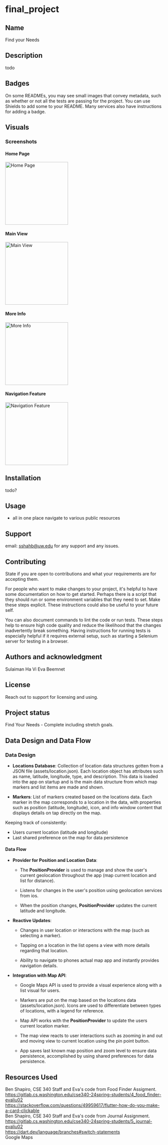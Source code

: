 # final_project

## Name
Find your Needs

## Description
todo

## Badges
On some READMEs, you may see small images that convey metadata, such as whether or not all the tests are passing for the project. You can use Shields to add some to your README. Many services also have instructions for adding a badge.

## Visuals
### Screenshots

#### Home Page
<img src="assets/visuals/home_page.png" alt="Home Page" width="200"/>

#### Main View
<img src="assets/visuals/main_view.png" alt="Main View" width="200"/>

#### More Info
<img src="assets/visuals/more_info.png" alt="More Info" width="200"/>

#### Navigation Feature
<img src="assets/visuals/navigation_feature.png" alt="Navigation Feature" width="200"/>

## Installation
todo?

## Usage
- all in one place navigate to various public resources

## Support
email: sshahb@uw.edu for any support and any issues.

## Contributing
State if you are open to contributions and what your requirements are for accepting them.

For people who want to make changes to your project, it's helpful to have some documentation on how to get started. Perhaps there is a script that they should run or some environment variables that they need to set. Make these steps explicit. These instructions could also be useful to your future self.

You can also document commands to lint the code or run tests. These steps help to ensure high code quality and reduce the likelihood that the changes inadvertently break something. Having instructions for running tests is especially helpful if it requires external setup, such as starting a Selenium server for testing in a browser.

## Authors and acknowledgment
Sulaiman
Ha Vi
Eva
Beemnet 

## License
Reach out to support for licensing and using.

## Project status
Find Your Needs - Complete including stretch goals.

## Data Design and Data Flow
### Data Design

*   **Locations Database**: Collection of location data structures gotten from a JSON file (assets/location.json). Each location object has attributes such as name, latitude, longitude, type, and description. This data is loaded into the app on startup and is the main data structure from which map markers and list items are made and shown.
    
*   **Markers**: List of markers created based on the locations data. Each marker in the map corresponds to a location in the data, with properties such as position (latitude, longitude), icon, and info window content that displays details on tap directly on the map.

Keeping track of consistently:
- Users current location (latitude and longitude)
- Last shared preference on the map for data persistence

#### Data Flow

*   **Provider for Position and Location Data**:
    
    *   The **PositionProvider** is used to manage and show the user's current geolocation throughout the app (map current location and list for distance).        
    *   Listens for changes in the user's position using geolocation services from ios.
        
    *   When the position changes, **PositionProvider** updates the current latitude and longitude.
                
*   **Reactive Updates**:
    
    *   Changes in user location or interactions with the map (such as selecting a marker).
        
    *   Tapping on a location in the list opens a view with more details regarding that location.

    *   Ability to navigate to phones actual map app and instantly provides navigation details.
        
*   **Integration with Map API**:
    
    *   Google Maps API is used to provide a visual experience along with a list visual for users.
        
    *   Markers are put on the map based on the locations data (assets/location.json). Icons are used to differentiate between types of locations, with a legend for reference.
        
    *   Map API works with the **PositionProvider** to update the users current location marker.
        
    *   The map view reacts to user interactions such as zooming in and out and moving view to current location using the pin point button.
        
    *   App saves last known map position and zoom level to ensure data persistence, accomplished by using shared preferences for data persistence.

## Resources Used
Ben Shapiro, CSE 340 Staff and Eva's code from Food Finder Assigment. https://gitlab.cs.washington.edu/cse340-24spring-students/4_food_finder-evaliu02 <br/>
https://stackoverflow.com/questions/49959617/flutter-how-do-you-make-a-card-clickable <br/>
Ben Shapiro, CSE 340 Staff and Eva's code from Journal Assignment. https://gitlab.cs.washington.edu/cse340-24spring-students/5_journal-evaliu02 <br/>
https://dart.dev/language/branches#switch-statements <br/>
Google Maps <br/>
